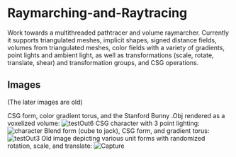 # Raymarching-and-Raytracing
Work towards a multithreaded pathtracer and volume raymarcher.
Currently it supports triangulated meshes, implicit shapes, signed distance fields, volumes from triangulated meshes, color fields with a variety of gradients, point lights and ambient light, as well as transformations (scale, rotate, translate, shear) and transformation groups, and CSG operations.

## Images
(The later images are old)

CSG form, color gradient torus, and the Stanford Bunny .Obj rendered as a voxelized volume:
![testOut6](https://user-images.githubusercontent.com/44931507/223159155-8c37e3af-7ccb-42f4-a859-b10ebd95e6a1.png)
CSG character with 3 point lighting:
![character](https://user-images.githubusercontent.com/44931507/223661707-db86f988-1670-4901-b912-6c97c5af8c4e.png)
Blend form (cube to jack), CSG form, and gradient torus:
![testOut3](https://user-images.githubusercontent.com/44931507/223159226-846ce4a0-a410-455b-987c-7a82b262be8b.png)
Old image depicting various unit forms with randomized rotation, scale, and translate:
![Capture](https://user-images.githubusercontent.com/44931507/223159236-f3e07af4-3473-488f-b06a-baf85f076a73.PNG)
